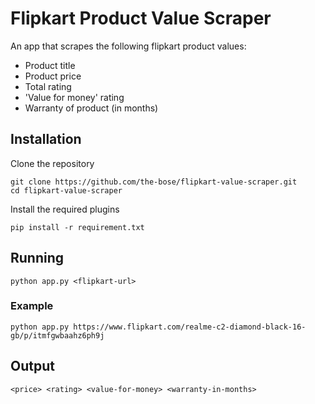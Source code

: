 # Flipkart Product Value Scraper
An app that scrapes the following flipkart product values:
* Product title
* Product price
* Total rating
* 'Value for money' rating
* Warranty of product (in months)

## Installation
Clone the repository

	git clone https://github.com/the-bose/flipkart-value-scraper.git
	cd flipkart-value-scraper
	
Install the required plugins

	pip install -r requirement.txt
	
## Running

	python app.py <flipkart-url>
	
### Example

	python app.py https://www.flipkart.com/realme-c2-diamond-black-16-gb/p/itmfgwbaahz6ph9j
  
## Output

	<price> <rating> <value-for-money> <warranty-in-months>

